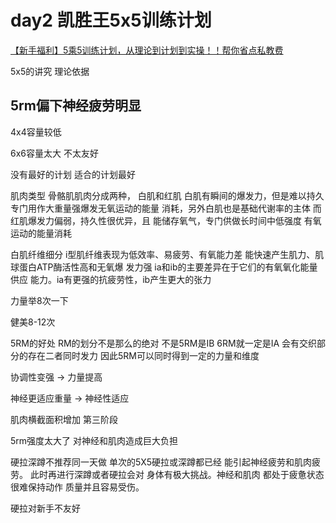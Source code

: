 # day2 凯胜王5x5训练计划

[【新手福利】5乘5训练计划，从理论到计划到实操！！帮你省点私教费](https://www.bilibili.com/video/BV1DZ4y1y77T/?share_source=copy_web&vd_source=aff305471bcecf6ead13192265f18277)

5x5的讲究 理论依据

## 5rm偏下神经疲劳明显

4x4容量较低

6x6容量太大 不太友好

没有最好的计划 适合的计划最好

肌肉类型
骨骼肌肌肉分成两种，
白肌和红肌
白肌有瞬间的爆发力，但是难以持久
专门用作大重量强爆发无氧运动的能量
消耗，另外白肌也是基础代谢率的主体
而红肌爆发力偏弱，持久性很优异，且
能储存氧气，专门供做长时间中低强度
有氧运动的能量消耗

白肌纤维细分
i型肌纤维表现为低效率、易疲劳、有氧能力差
能快速产生肌力、肌球蛋白ATP酶活性高和无氧爆
发力强
ia和ib的主要差异在于它们的有氧氧化能量供应
能力。ia有更强的抗疲劳性，ib产生更大的张力

力量举8次一下

健美8-12次

5RM的好处
RM的划分不是那么的绝对
不是5RM是IB 6RM就一定是IA
会有交织部分的存在二者同时发力
因此5RM可以同时得到一定的力量和维度

协调性变强 -> 力量提高

神经更适应重量 -> 神经性适应

肌肉横截面积增加 第三阶段

5rm强度太大了 对神经和肌肉造成巨大负担

硬拉深蹲不推荐同一天做
单次的5X5硬拉或深蹲都已经
能引起神经疲劳和肌肉疲劳。
此时再进行深蹲或者硬拉会对
身体有极大挑战。神经和肌肉
都处于疲惫状态很难保持动作
质量并且容易受伤。

硬拉对新手不友好

